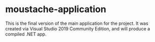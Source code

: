 # moustache-application
This is the final version of the main application for the project.
It was created via Visual Studio 2019 Community Edition, and will produce a compiled .NET app.
